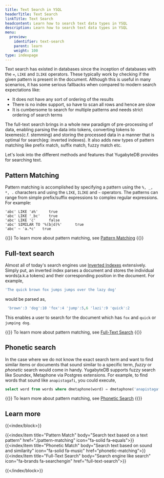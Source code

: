 ```yaml
---
title: Text Search in YSQL
headerTitle: Text Search
linkTitle: Text Search
headcontent: Learn how to search text data types in YSQL
description: Learn how to search text data types in YSQL
menu:
  preview:
    identifier: text-search
    parent: learn
    weight: 100
type: indexpage
---
```


Text search has existed in databases since the inception of databases with the `=`, `LIKE` and `ILIKE` operators. These typically work by checking if the given pattern is present in the document. Although this is useful in many scenarios, it has some serious fallbacks when compared to modern search expectations like:

- It does not have any sort of ordering of the results
- There is no index support, so have to scan all rows and hence are slow
- It is cumbersome to search for multiple patterns and needs strict ordering of search terms

The full-text search brings in a whole new paradigm of pre-processing of data, enabling parsing the data into tokens, converting tokens to lexemes(c.f. stemming) and storing the processed data in a manner that is optimal for search(eg: inverted indexes). It also adds new types of pattern matching like prefix match, suffix match, fuzzy match etc.

Let's look into the different methods and features that YugabyteDB provides for searching text.

## Pattern Matching

Pattern matching is accomplished by specifying a pattern using the `%, _, *, .` characters and using the `LIKE`, `ILIKE` and `~` operators. The patterns can range from simple prefix/suffix expressions to complex regular expressions. For example:

```sql{class=output}
'abc' LIKE 'a%'     true
'abc' LIKE '_bc'    true
'abc' LIKE 'c'      false
'abc' SIMILAR TO '%(b|d)%'      true
'abc' ~ 'a.*c'   true
```

{{<tip>}}
To learn more about pattern matching, see [Pattern Matching](./pattern-matching)
{{</tip>}}

## Full-text search

Almost all of today's search engines use [Inverted Indexes](https://en.wikipedia.org/wiki/Inverted_index) extensively. Simply put, an inverted index parses a document and stores the individual words(a.k.a tokens) and their corresponding position in the document. For example,

```sql
'The quick brown fox jumps jumps over the lazy dog'
```

would be parsed as,

```sql
 'brown':3 'dog':10 'fox':4 'jump':5,6 'lazi':9 'quick':2
```

This enables a user to search for the document which has `fox` and `quick` or `jumping dog`.

{{<tip>}}
To learn more about pattern matching, see [Full-Text Search](./full-text-search)
{{</tip>}}

## Phonetic search

In the case where we do not know the exact search term and want to find similar items or documents that sound similar to a specific term, _fuzzy_ or _phonetic_ search would come in handy. YugabyteDB supports fuzzy search like Soundex, Metaphone via Postgres extensions. For example, to find words that sound like `anapistagafi`, you could execute,

```sql
select word from words where dmetaphone(word) = dmetaphone('anapistagafi') limit 5;
```

{{<tip>}}
To learn more about pattern matching, see [Phonetic Search](./phonetic-matching)
{{</tip>}}

## Learn more

{{<index/block>}}

{{<index/item
    title="Pattern Match"
    body="Search text based on a text pattern"
    href="./pattern-matching"
    icon="fa-solid fa-equals">}}
{{<index/item
    title="Phonetic Match"
    body="Search text based on sound and similarity"
    icon="fa-solid fa-music"
    href="phonetic-matching">}}
{{<index/item
    title="Full-Text Search"
    body="Search engine like search"
    icon="fa-brands fa-searchengin"
    href="full-text-search">}}

{{</index/block>}}
